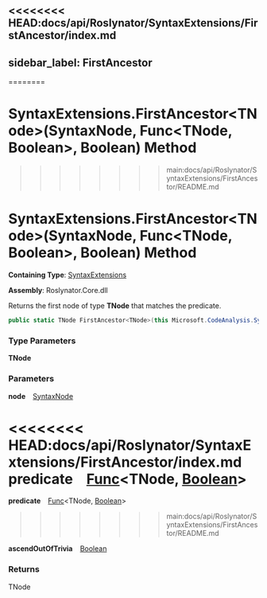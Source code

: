 <<<<<<<< HEAD:docs/api/Roslynator/SyntaxExtensions/FirstAncestor/index.md
---
sidebar_label: FirstAncestor
---
========
# SyntaxExtensions\.FirstAncestor\<TNode\>\(SyntaxNode, Func\<TNode, Boolean\>, Boolean\) Method
>>>>>>>> main:docs/api/Roslynator/SyntaxExtensions/FirstAncestor/README.md

# SyntaxExtensions\.FirstAncestor&lt;TNode&gt;\(SyntaxNode, Func&lt;TNode, Boolean&gt;, Boolean\) Method

**Containing Type**: [SyntaxExtensions](../index.md)

**Assembly**: Roslynator\.Core\.dll

  
Returns the first node of type **TNode** that matches the predicate\.

```csharp
public static TNode FirstAncestor<TNode>(this Microsoft.CodeAnalysis.SyntaxNode node, Func<TNode, bool> predicate = null, bool ascendOutOfTrivia = true) where TNode : Microsoft.CodeAnalysis.SyntaxNode
```

### Type Parameters

**TNode**

### Parameters

**node** &ensp; [SyntaxNode](https://docs.microsoft.com/en-us/dotnet/api/microsoft.codeanalysis.syntaxnode)

<<<<<<<< HEAD:docs/api/Roslynator/SyntaxExtensions/FirstAncestor/index.md
**predicate** &ensp; [Func](https://docs.microsoft.com/en-us/dotnet/api/system.func-2)&lt;TNode, [Boolean](https://docs.microsoft.com/en-us/dotnet/api/system.boolean)&gt;
========
**predicate** &ensp; [Func](https://docs.microsoft.com/en-us/dotnet/api/system.func-2)\<TNode, [Boolean](https://docs.microsoft.com/en-us/dotnet/api/system.boolean)\>
>>>>>>>> main:docs/api/Roslynator/SyntaxExtensions/FirstAncestor/README.md

**ascendOutOfTrivia** &ensp; [Boolean](https://docs.microsoft.com/en-us/dotnet/api/system.boolean)

### Returns

TNode

